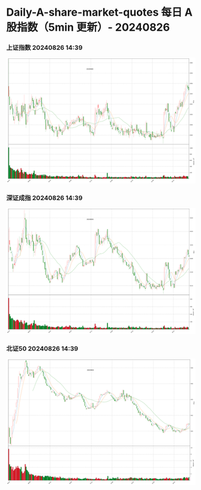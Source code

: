 
# Daily-A-share-market-quotes 每日 A 股指数（5min 更新）- 20240826

### 上证指数 20240826 14:39
![](./fig/2024/8/20240826-sh000001.png)

### 深证成指 20240826 14:39
![](./fig/2024/8/20240826-sz399001.png)

### 北证50 20240826 14:39
![](./fig/2024/8/20240826-bj899050.png)
